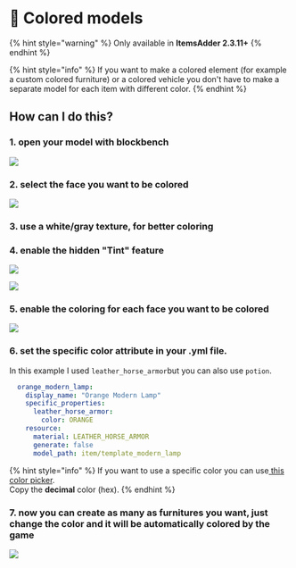 # 🎨 Colored models

{% hint style="warning" %}
Only available in **ItemsAdder 2.3.11+**
{% endhint %}

{% hint style="info" %}
If you want to make a colored element (for example a custom colored furniture) or a colored vehicle you don't have to make a separate model for each item with different color.
{% endhint %}

## How can I do this?

### 1. open your model with blockbench

![](<../../../.gitbook/assets/image_(79).png>)

### 2. select the face you want to be colored

![](<../../../.gitbook/assets/image_(80).png>)

### 3. use a white/gray texture, for better coloring

### 4. enable the hidden "Tint" feature

![](<../../../.gitbook/assets/image_(81).png>)

![](<../../../.gitbook/assets/image_(83).png>)

### 5. enable the coloring for each face you want to be colored

![](<../../../.gitbook/assets/image_(85).png>)

### 6. set the specific color attribute in your .yml file.

In this example I used `leather_horse_armor`but you can also use `potion`.

```yaml
  orange_modern_lamp:
    display_name: "Orange Modern Lamp"
    specific_properties:
      leather_horse_armor:
        color: ORANGE
    resource:
      material: LEATHER_HORSE_ARMOR
      generate: false
      model_path: item/template_modern_lamp
```

{% hint style="info" %}
If you want to use a specific color you can use[ this color picker](https://www.mathsisfun.com/hexadecimal-decimal-colors.html).\
Copy the **decimal** color (hex).
{% endhint %}

### 7. now you can create as many as furnitures you want, just change the color and it will be automatically colored by the game

![](<../../../.gitbook/assets/image_(86).png>)




